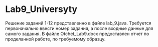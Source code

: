 # Lab9_Universyty
Решение заданий 1-12 представленно в файле lab_9.java. Требуется первоначально ввести номер задания, а после входные данные для самого задания. В файле Otchet_Lab9.docx предоставлен отчет по проделанной работе, по требуемому образцу.
